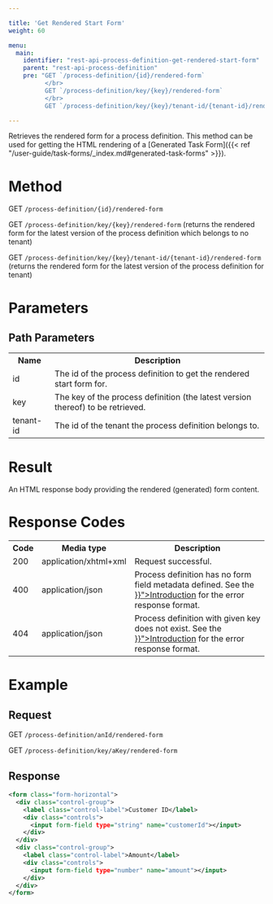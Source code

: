 ```yaml
---

title: 'Get Rendered Start Form'
weight: 60

menu:
  main:
    identifier: "rest-api-process-definition-get-rendered-start-form"
    parent: "rest-api-process-definition"
    pre: "GET `/process-definition/{id}/rendered-form`
          </br>
          GET `/process-definition/key/{key}/rendered-form`
          </br>
          GET `/process-definition/key/{key}/tenant-id/{tenant-id}/rendered-form`"

---
```


Retrieves the rendered form for a process definition. This method can be used for getting the HTML rendering of a [Generated Task Form]({{< ref "/user-guide/task-forms/_index.md#generated-task-forms" >}}).

# Method

GET `/process-definition/{id}/rendered-form`

GET `/process-definition/key/{key}/rendered-form` (returns the rendered form for the latest version of the process definition which belongs to no tenant)

GET `/process-definition/key/{key}/tenant-id/{tenant-id}/rendered-form` (returns the rendered form for the latest version of the process definition for tenant)

# Parameters

## Path Parameters

<table class="table table-striped">
  <tr>
    <th>Name</th>
    <th>Description</th>
  </tr>
  <tr>
    <td>id</td>
    <td>The id of the process definition to get the rendered start form for.</td>
  </tr>
  <tr>
    <td>key</td>
    <td>The key of the process definition (the latest version thereof) to be retrieved.</td>
  </tr>
  <tr>
    <td>tenant-id</td>
    <td>The id of the tenant the process definition belongs to.</td>
  </tr>
</table>


# Result

An HTML response body providing the rendered (generated) form content.

# Response Codes

<table class="table table-striped">
  <tr>
    <th>Code</th>
    <th>Media type</th>
    <th>Description</th>
  </tr>
  <tr>
    <td>200</td>
    <td>application/xhtml+xml</td>
    <td>Request successful.</td>
  </tr>
  <tr>
    <td>400</td>
    <td>application/json</td>
    <td>Process definition has no form field metadata defined. See the <a href="{{< ref "/reference/rest/overview/_index.md#error-handling" >}}">Introduction</a> for the error response format.</td>
  </tr>
  <tr>
    <td>404</td>
    <td>application/json</td>
    <td>Process definition with given key does not exist. See the <a href="{{< ref "/reference/rest/overview/_index.md#error-handling" >}}">Introduction</a> for the error response format.</td>
  </tr>
</table>


# Example

## Request

GET `/process-definition/anId/rendered-form`

GET `/process-definition/key/aKey/rendered-form`

## Response

```xml
<form class="form-horizontal">
  <div class="control-group">
    <label class="control-label">Customer ID</label>
    <div class="controls">
      <input form-field type="string" name="customerId"></input>
    </div>
  </div>
  <div class="control-group">
    <label class="control-label">Amount</label>
    <div class="controls">
      <input form-field type="number" name="amount"></input>
    </div>
  </div>
</form>
```
